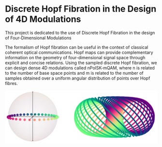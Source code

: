 # Discrete Hopf Fibration in the Design of 4D Modulations
This project is dedicated to the use of Discrete Hopf Fibration in the design of Four-Dimensional Modulations

The formalism of Hopf fibration can be useful in the context of classical coherent optical communications.
Hopf maps can provide complementary information on the geometry of four-dimensional signal space through explicit and concise relations.
Using the sampled discrete Hopf fibration, we can design dense 4D modulations called nPolSK-mQAM, where n is related to the number of base space points and m is related to the number of samples obtained over a uniform angular distribution of points over Hopf fibres.

![Image](https://github.com/FaRodrigues/Hopf-Fibration-Mod/blob/master/Hopf_fibres_and_torusWL.png)
